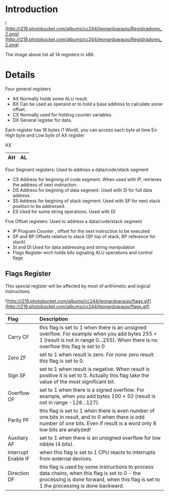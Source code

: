 # Introduction #

![http://i219.photobucket.com/albums/cc244/leonardoaraujo/Registradores_2.png](http://i219.photobucket.com/albums/cc244/leonardoaraujo/Registradores_2.png)

The image above list all 14 registers in x86.


# Details #

Four general registers
  * AX Normally holds some ALU result.
  * BX Can be used as operand or to hold a base address to calculate some offset.
  * CX Normally used for holding counter variables.
  * DX General register for data.

Each register has 16 bytes (1 Word), you can access each byte at time
Ex: High byte and Low byte of AX register

AX

| AH | AL |
|:---|:---|

Four Segment registers: Used to address a data/code/stack segment
  * CS Address for begining of code segment. When used with IP, retrieves the address of next instruction.
  * DS Address for begining of data segment. Used with SI for full data address.
  * SS Address for begining of stack segment. Used with SP for next stack position to be addressed.
  * ES Used for some string operations. Used with DI


Five Offset registers: Used to address a data/code/stack segment
  * IP Program Counter , offset for the next instruction to be executed
  * SP and BP Offsets relative to stack (SP top of stack, BP reference for stack)
  * SI and DI Used for data addressing and string manipulation
  * Flags Register wich holds bits signaling ALU operations and control flags

## Flags Register ##

This special register will be affected by most of arithimetic and logical instructions.

![http://i219.photobucket.com/albums/cc244/leonardoaraujo/flags.gif](http://i219.photobucket.com/albums/cc244/leonardoaraujo/flags.gif)

| **Flag** | **Description** |
|:---------|:----------------|
| Carry CF | this flag is set to 1 when there is an unsigned overflow. For example when you add bytes 255 + 1 (result is not in range 0...255). When there is no overflow this flag is set to 0 |
| Zero ZF | set to 1 when result is zero. For none zero result this flag is set to 0. |
| Sign SF | set to 1 when result is negative. When result is positive it is set to 0. Actually this flag take the value of the most significant bit. |
| Overflow OF | set to 1 when there is a signed overflow. For example, when you add bytes 100 + 50 (result is not in range -128...127). |
| Parity PF | this flag is set to 1 when there is even number of one bits in result, and to 0 when there is odd number of one bits. Even if result is a word only 8 low bits are analyzed! |
| Auxiliary AF | set to 1 when there is an unsigned overflow for low nibble (4 bits). |
| Interrupt Enable IF | when this flag is set to 1 CPU reacts to interrupts from external devices.  |
| Direction DF |  this flag is used by some instructions to process data chains, when this flag is set to 0 - the processing is done forward, when this flag is set to 1 the processing is done backward.  |